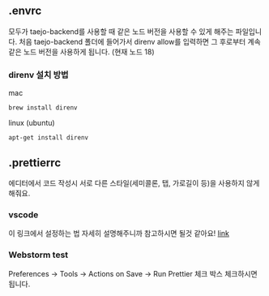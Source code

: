 ## .envrc

모두가 taejo-backend를 사용할 때 같은 노드 버전을 사용할 수 있게 해주는 파일입니다.
처음 taejo-backend 폴더에 들어가서 direnv allow를 입력하면 그 후로부터 계속 같은 노드 버전을 사용하게 됩니다. (현재 노드 18)

### direnv 설치 방법

mac

```
brew install direnv
```

linux (ubuntu)

```
apt-get install direnv
```

## .prettierrc

에디터에서 코드 작성시 서로 다른 스타일(세미콜론, 탭, 가로길이 등)을 사용하지 않게 해줘요.

### vscode

이 링크에서 설정하는 법 자세히 설명해주니까 참고하시면 될것 같아요! [link](https://inpa.tistory.com/entry/VS-Code-%E2%8F%B1%EF%B8%8F-%ED%95%9C%EB%B0%A9-%EC%BD%94%EB%93%9C-%ED%8F%AC%EB%A7%B7%ED%84%B0-Prettier-%EB%8F%84%EA%B5%AC-%EC%84%A4%EC%A0%95)

### Webstorm test

Preferences -> Tools -> Actions on Save -> Run Prettier 체크 박스 체크하시면됩니다.
